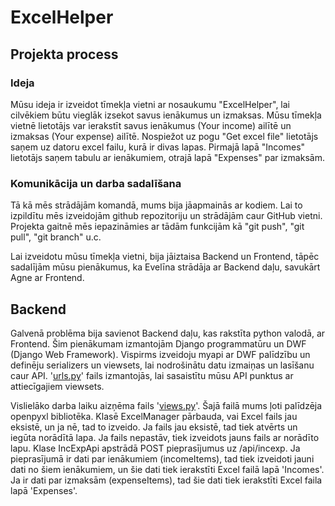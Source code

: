 
# ExcelHelper

## Projekta process

### Ideja

Mūsu ideja ir izveidot tīmekļa vietni ar nosaukumu "ExcelHelper", lai cilvēkiem būtu vieglāk izsekot savus ienākumus un izmaksas. Mūsu tīmekļa vietnē lietotājs var ierakstīt savus ienākumus (Your income) ailītē un izmaksas (Your expense) ailītē. Nospiežot uz pogu "Get excel file" lietotājs saņem uz datoru excel failu, kurā ir divas lapas. Pirmajā lapā "Incomes" lietotājs saņem tabulu ar ienākumiem, otrajā lapā "Expenses" par izmaksām.

### Komunikācija un darba sadalīšana

Tā kā mēs strādājām komandā, mums bija jāapmainās ar kodiem. Lai to izpildītu mēs izveidojām github repozitoriju un strādājām caur GitHub vietni. Projekta gaitnē mēs iepazināmies ar tādām funkcijām kā "git push", "git pull", "git branch" u.c.

Lai izveidotu mūsu tīmekļa vietni, bija jāiztaisa Backend un Frontend, tāpēc sadalījām mūsu pienākumus, ka Evelīna strādāja ar Backend daļu, savukārt Agne ar Frontend.

## Backend

Galvenā problēma bija savienot Backend daļu, kas rakstīta python valodā, ar Frontend. Šim pienākumam izmantojām Django programmatūru un DWF (Django Web Framework). Vispirms izveidoju myapi ar DWF palīdzību un definēju serializers un viewsets, lai nodrošinātu datu izmaiņas un lasīšanu caur API. '[urls.py](https://urls.py/ "https://urls.py")' fails izmantojās, lai sasaistītu mūsu API punktus ar attiecīgajiem viewsets.

Vislielāko darba laiku aizņēma fails '[views.py](https://views.py/ "https://views.py")'. Šajā failā mums ļoti palīdzēja openpyxl bibliotēka. Klasē ExcelManager pārbauda, vai Excel fails jau eksistē, un ja nē, tad to izveido. Ja fails jau eksistē, tad tiek atvērts un iegūta norādītā lapa. Ja fails nepastāv, tiek izveidots jauns fails ar norādīto lapu. Klase IncExpApi  apstrādā POST pieprasījumus uz /api/incexp. Ja pieprasījumā ir dati par ienākumiem (incomeItems), tad tiek izveidoti jauni dati no šiem ienākumiem, un šie dati tiek ierakstīti Excel failā lapā 'Incomes'. Ja ir dati par izmaksām (expenseItems), tad šie dati tiek ierakstīti Excel faila lapā 'Expenses'.
